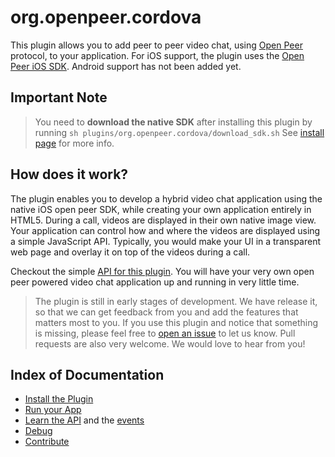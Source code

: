 # org.openpeer.cordova
This plugin allows you to add peer to peer video chat, using
[Open Peer](http://openpeer.org/) protocol, to your application. For iOS support,
the plugin uses the [Open Peer iOS SDK](https://github.com/openpeer/opios).
Android support has not been added yet.

## Important Note
> You need to **download the native SDK** after installing this plugin by
> running `sh plugins/org.openpeer.cordova/download_sdk.sh`
> See [install page](https://github.com/openpeer/op-cordova/blob/master/doc/Install.md) for more info.

## How does it work?
The plugin enables you to develop a hybrid video chat application using the
native iOS open peer SDK, while creating your own application entirely in HTML5.
During a call, videos are displayed in their own native image view.
Your application can control how and where the videos are displayed using a
simple JavaScript API. Typically, you would make your UI in a transparent
web page and overlay it on top of the videos during a call.

Checkout the simple [API for this plugin](https://github.com/openpeer/op-cordova/blob/master/doc/API.md).
You will have your very own open peer powered video chat application up and
running in very little time.

>The plugin is still in early stages of development. We have release it, so that
>we can get feedback from you and add the features that matters most to you.
>If you use this plugin and notice that something is missing,
>please feel free to [open an issue](https://github.com/openpeer/op-cordova/issues?state=open) to let us know.
>Pull requests are also very welcome. We would love to hear from you!

## Index of Documentation

* [Install the Plugin](https://github.com/openpeer/op-cordova/blob/master/doc/Install.md)
* [Run your App](https://github.com/openpeer/op-cordova/blob/master/doc/Run.md)
* [Learn the API](https://github.com/openpeer/op-cordova/blob/master/doc/API.md) and the [events](https://github.com/openpeer/op-cordova/blob/master/doc/Events.md)
* [Debug](https://github.com/openpeer/op-cordova/blob/master/doc/Debug.md)
* [Contribute](https://github.com/openpeer/op-cordova/blob/master/doc/Contributing.md)
